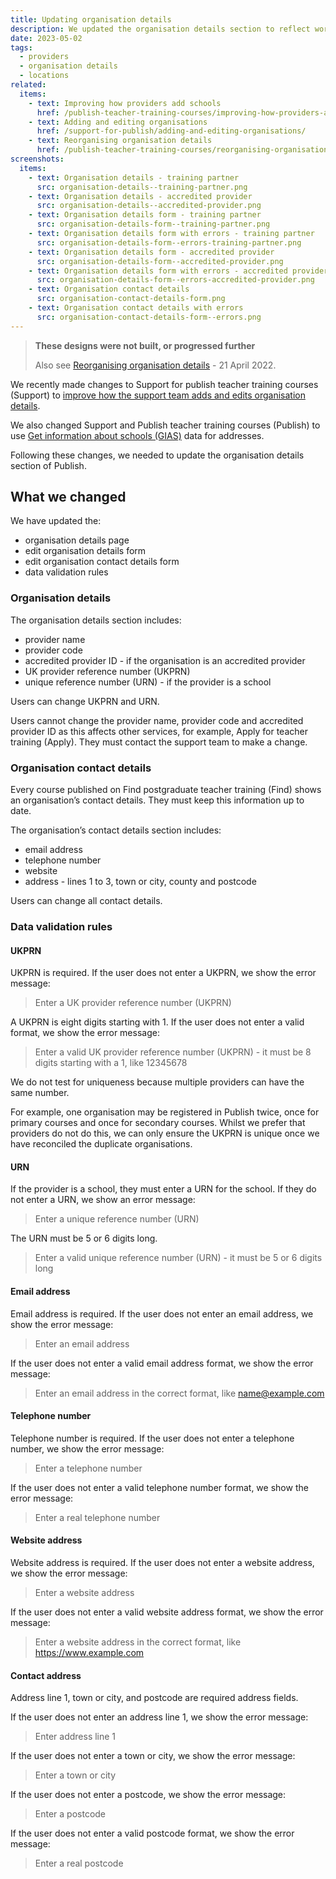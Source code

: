 ```yaml
---
title: Updating organisation details
description: We updated the organisation details section to reflect work done on adding and editing organisations in Support
date: 2023-05-02
tags:
  - providers
  - organisation details
  - locations
related:
  items:
    - text: Improving how providers add schools
      href: /publish-teacher-training-courses/improving-how-providers-add-schools/
    - text: Adding and editing organisations
      href: /support-for-publish/adding-and-editing-organisations/
    - text: Reorganising organisation details
      href: /publish-teacher-training-courses/reorganising-organisation-details/
screenshots:
  items:
    - text: Organisation details - training partner
      src: organisation-details--training-partner.png
    - text: Organisation details - accredited provider
      src: organisation-details--accredited-provider.png
    - text: Organisation details form - training partner
      src: organisation-details-form--training-partner.png
    - text: Organisation details form with errors - training partner
      src: organisation-details-form--errors-training-partner.png
    - text: Organisation details form - accredited provider
      src: organisation-details-form--accredited-provider.png
    - text: Organisation details form with errors - accredited provider
      src: organisation-details-form--errors-accredited-provider.png
    - text: Organisation contact details
      src: organisation-contact-details-form.png
    - text: Organisation contact details with errors
      src: organisation-contact-details-form--errors.png
---
```


> **These designs were not built, or progressed further**
>
> Also see [Reorganising organisation details](/publish-teacher-training-courses/reorganising-organisation-details/) - 21 April 2022.

We recently made changes to Support for publish teacher training courses (Support) to [improve how the support team adds and edits organisation details](/support-for-publish/adding-and-editing-organisations/).

We also changed Support and Publish teacher training courses (Publish) to use [Get information about schools (GIAS)](https://www.get-information-schools.service.gov.uk/) data for addresses.

Following these changes, we needed to update the organisation details section of Publish.

## What we changed

We have updated the:

- organisation details page
- edit organisation details form
- edit organisation contact details form
- data validation rules

### Organisation details

The organisation details section includes:

- provider name
- provider code
- accredited provider ID - if the organisation is an accredited provider
- UK provider reference number (UKPRN)
- unique reference number (URN) - if the provider is a school

Users can change UKPRN and URN.

Users cannot change the provider name, provider code and accredited provider ID as this affects other services, for example, Apply for teacher training (Apply). They must contact the support team to make a change.

### Organisation contact details

Every course published on Find postgraduate teacher training (Find) shows an organisation’s contact details. They must keep this information up to date.

The organisation’s contact details section includes:

- email address
- telephone number
- website
- address - lines 1 to 3, town or city, county and postcode

Users can change all contact details.

### Data validation rules

#### UKPRN

UKPRN is required. If the user does not enter a UKPRN, we show the error message:

> Enter a UK provider reference number (UKPRN)

A UKPRN is eight digits starting with 1. If the user does not enter a valid format, we show the error message:

> Enter a valid UK provider reference number (UKPRN) - it must be 8 digits starting with a 1, like 12345678

We do not test for uniqueness because multiple providers can have the same number.

For example, one organisation may be registered in Publish twice, once for primary courses and once for secondary courses. Whilst we prefer that providers do not do this, we can only ensure the UKPRN is unique once we have reconciled the duplicate organisations.

#### URN

If the provider is a school, they must enter a URN for the school. If they do not enter a URN, we show an error message:

> Enter a unique reference number (URN)

The URN must be 5 or 6 digits long.

> Enter a valid unique reference number (URN) - it must be 5 or 6 digits long

#### Email address

Email address is required. If the user does not enter an email address, we show the error message:

> Enter an email address

If the user does not enter a valid email address format, we show the error message:

> Enter an email address in the correct format, like <name@example.com>

#### Telephone number

Telephone number is required. If the user does not enter a telephone number, we show the error message:

> Enter a telephone number

If the user does not enter a valid telephone number format, we show the error message:

> Enter a real telephone number

#### Website address

Website address is required. If the user does not enter a website address, we show the error message:

> Enter a website address

If the user does not enter a valid website address format, we show the error message:

> Enter a website address in the correct format, like <https://www.example.com>

#### Contact address

Address line 1, town or city, and postcode are required address fields.

If the user does not enter an address line 1, we show the error message:

> Enter address line 1

If the user does not enter a town or city, we show the error message:

> Enter a town or city

If the user does not enter a postcode, we show the error message:

> Enter a postcode

If the user does not enter a valid postcode format, we show the error message:

> Enter a real postcode
